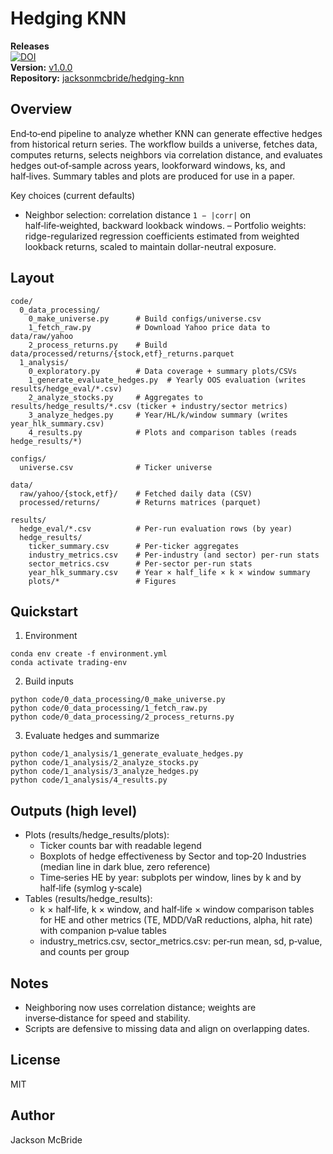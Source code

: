 # Hedging KNN
**Releases**  
[![DOI](https://zenodo.org/badge/DOI/10.5281/zenodo.17404455.svg)](https://doi.org/10.5281/zenodo.17404455)  
**Version:** [v1.0.0](https://github.com/jacksonmcbride/hedging-knn/releases/tag/v1.0.0)  
**Repository:** [jacksonmcbride/hedging-knn](https://github.com/jacksonmcbride/hedging-knn)


## Overview
End‑to‑end pipeline to analyze whether KNN can generate effective hedges from historical return series. The workflow builds a universe, fetches data, computes returns, selects neighbors via correlation distance, and evaluates hedges out‑of‑sample across years, lookforward windows, ks, and half‑lives. Summary tables and plots are produced for use in a paper.

Key choices (current defaults)
- Neighbor selection: correlation distance `1 − |corr|` on half‑life‑weighted, backward lookback windows.
– Portfolio weights: ridge-regularized regression coefficients estimated from weighted lookback returns, scaled to maintain dollar-neutral exposure.

## Layout
```
code/
  0_data_processing/
    0_make_universe.py      # Build configs/universe.csv
    1_fetch_raw.py          # Download Yahoo price data to data/raw/yahoo
    2_process_returns.py    # Build data/processed/returns/{stock,etf}_returns.parquet
  1_analysis/
    0_exploratory.py        # Data coverage + summary plots/CSVs
    1_generate_evaluate_hedges.py  # Yearly OOS evaluation (writes results/hedge_eval/*.csv)
    2_analyze_stocks.py     # Aggregates to results/hedge_results/*.csv (ticker + industry/sector metrics)
    3_analyze_hedges.py     # Year/HL/k/window summary (writes year_hlk_summary.csv)
    4_results.py            # Plots and comparison tables (reads hedge_results/*)

configs/
  universe.csv              # Ticker universe

data/
  raw/yahoo/{stock,etf}/    # Fetched daily data (CSV)
  processed/returns/        # Returns matrices (parquet)

results/
  hedge_eval/*.csv          # Per‑run evaluation rows (by year)
  hedge_results/
    ticker_summary.csv      # Per‑ticker aggregates
    industry_metrics.csv    # Per‑industry (and sector) per‑run stats
    sector_metrics.csv      # Per‑sector per‑run stats
    year_hlk_summary.csv    # Year × half_life × k × window summary
    plots/*                 # Figures
```

## Quickstart
1) Environment
```
conda env create -f environment.yml
conda activate trading-env
```
2) Build inputs
```
python code/0_data_processing/0_make_universe.py
python code/0_data_processing/1_fetch_raw.py
python code/0_data_processing/2_process_returns.py
```
3) Evaluate hedges and summarize
```
python code/1_analysis/1_generate_evaluate_hedges.py
python code/1_analysis/2_analyze_stocks.py
python code/1_analysis/3_analyze_hedges.py
python code/1_analysis/4_results.py
```

## Outputs (high level)
- Plots (results/hedge_results/plots):
  - Ticker counts bar with readable legend
  - Boxplots of hedge effectiveness by Sector and top‑20 Industries (median line in dark blue, zero reference)
  - Time‑series HE by year: subplots per window, lines by k and by half‑life (symlog y‑scale)
- Tables (results/hedge_results):
  - k × half‑life, k × window, and half‑life × window comparison tables for HE and other metrics (TE, MDD/VaR reductions, alpha, hit rate) with companion p‑value tables
  - industry_metrics.csv, sector_metrics.csv: per‑run mean, sd, p‑value, and counts per group

## Notes
- Neighboring now uses correlation distance; weights are inverse‑distance for speed and stability.
- Scripts are defensive to missing data and align on overlapping dates.

## License
MIT

## Author
Jackson McBride
